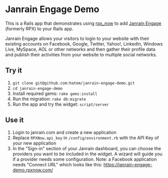 # Janrain Engage Demo

This is a Rails app that demonstrates using [rpx_now](http://github.com/grosser/rpx_now)
to add [Janrain Engage](http://www.janrain.com/products/engage) (formerly RPX) to your Rails app.

Janrain Engage allows your visitors to login to your website with their existing accounts on Facebook,
Google, Twitter, Yahoo!, LinkedIn, Windows Live, MySpace, AOL or other networks and then gather their
profile data and publish their activities from your website to multiple social networks.

## Try it

1. `git clone git@github.com:hatem/janrain-engage-demo.git`
2. `cd janrain-engage-demo`
3. Install required gems: `rake gems:install`
4. Run the migration: `rake db:migrate` 
5. Run the app and try the widget: `script/server`

## Use it

1. Login to janrain.com and create a new application
2. Replace `RPXNow.api_key` in `/config/environment.rb` with the API Key of your new application 
3. In the "Sign-in" section of your Janrain dashboard, you can choose the providers you want to be included in the widget. A wizard will guide you if a provider needs some configuration.
Note: a Facebook application needs "Connect URL" which looks like this: https://janrain-engage-demo.rpxnow.com/